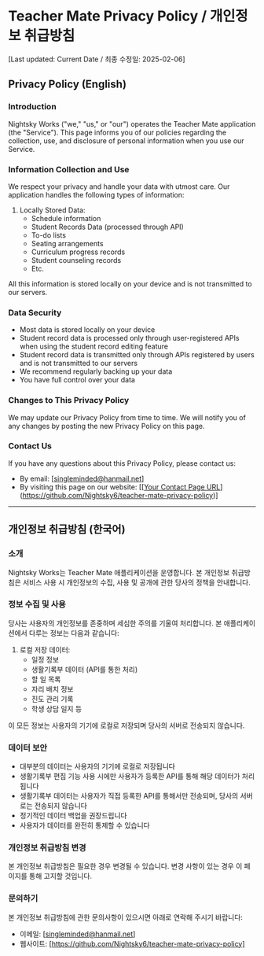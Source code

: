 # Teacher Mate Privacy Policy / 개인정보 취급방침

[Last updated: Current Date / 최종 수정일: 2025-02-06]

## Privacy Policy (English)

### Introduction
Nightsky Works ("we," "us," or "our") operates the Teacher Mate application (the "Service"). This page informs you of our policies regarding the collection, use, and disclosure of personal information when you use our Service.

### Information Collection and Use
We respect your privacy and handle your data with utmost care. Our application handles the following types of information:

1. Locally Stored Data:
   - Schedule information
   - Student Records Data (processed through API)
   - To-do lists
   - Seating arrangements
   - Curriculum progress records
   - Student counseling records
   - Etc.

All this information is stored locally on your device and is not transmitted to our servers.

### Data Security
- Most data is stored locally on your device
- Student record data is processed only through user-registered APIs when using the student record editing feature
- Student record data is transmitted only through APIs registered by users and is not transmitted to our servers
- We recommend regularly backing up your data
- You have full control over your data

### Changes to This Privacy Policy
We may update our Privacy Policy from time to time. We will notify you of any changes by posting the new Privacy Policy on this page.

### Contact Us
If you have any questions about this Privacy Policy, please contact us:
- By email: [singleminded@hanmail.net]
- By visiting this page on our website: [[[Your Contact Page URL](https://github.com/Nightsky6/teacher-mate-privacy-policy)](https://github.com/Nightsky6/teacher-mate-privacy-policy)]

---

## 개인정보 취급방침 (한국어)

### 소개
Nightsky Works는 Teacher Mate 애플리케이션을 운영합니다. 본 개인정보 취급방침은 서비스 사용 시 개인정보의 수집, 사용 및 공개에 관한 당사의 정책을 안내합니다.

### 정보 수집 및 사용
당사는 사용자의 개인정보를 존중하며 세심한 주의를 기울여 처리합니다. 본 애플리케이션에서 다루는 정보는 다음과 같습니다:

1. 로컬 저장 데이터:
   - 일정 정보
   - 생활기록부 데이터 (API를 통한 처리)
   - 할 일 목록
   - 자리 배치 정보
   - 진도 관리 기록
   - 학생 상담 일지 등

이 모든 정보는 사용자의 기기에 로컬로 저장되며 당사의 서버로 전송되지 않습니다.

### 데이터 보안
- 대부분의 데이터는 사용자의 기기에 로컬로 저장됩니다
- 생활기록부 편집 기능 사용 시에만 사용자가 등록한 API를 통해 해당 데이터가 처리됩니다
- 생활기록부 데이터는 사용자가 직접 등록한 API를 통해서만 전송되며, 당사의 서버로는 전송되지 않습니다
- 정기적인 데이터 백업을 권장드립니다
- 사용자가 데이터를 완전히 통제할 수 있습니다

### 개인정보 취급방침 변경
본 개인정보 취급방침은 필요한 경우 변경될 수 있습니다. 변경 사항이 있는 경우 이 페이지를 통해 고지할 것입니다.

### 문의하기
본 개인정보 취급방침에 관한 문의사항이 있으시면 아래로 연락해 주시기 바랍니다:
- 이메일: [singleminded@hanmail.net]
- 웹사이트: [https://github.com/Nightsky6/teacher-mate-privacy-policy]
